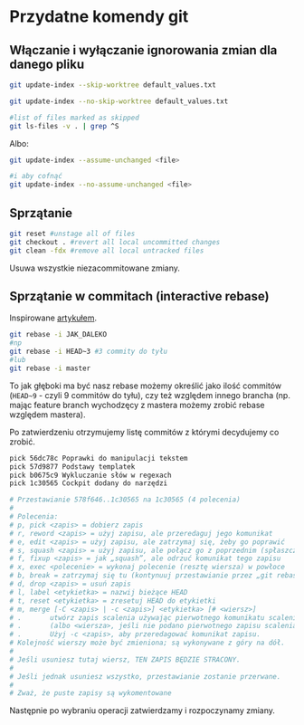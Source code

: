 # Przydatne komendy git

## Włączanie i wyłączanie ignorowania zmian dla danego pliku

```bash
git update-index --skip-worktree default_values.txt

git update-index --no-skip-worktree default_values.txt

#list of files marked as skipped
git ls-files -v . | grep ^S
```

Albo:

```bash
git update-index --assume-unchanged <file>

#i aby cofnąć
git update-index --no-assume-unchanged <file>

```

## Sprzątanie

```bash
git reset #unstage all of files
git checkout . #revert all local uncommitted changes
git clean -fdx #remove all local untracked files
```

Usuwa wszystkie niezacommitowane zmiany.

## Sprzątanie w commitach (interactive rebase)

Inspirowane [artykułem](https://bulldogjob.pl/news/1503-jak-git-rebase-pomoze-ci-posprzatac-w-commitach).

```bash
git rebase -i JAK_DALEKO
#np
git rebase -i HEAD~3 #3 commity do tyłu
#lub
git rebase -i master
```

To jak głęboki ma być nasz rebase możemy określić jako ilość commitów (`HEAD~9` - czyli 9 commitów do tyłu), czy też względem innego brancha (np. mając feature branch wychodzęcy z mastera możemy zrobić rebase względem mastera).

Po zatwierdzeniu otrzymujemy listę commitów z którymi decydujemy co zrobić.

```bash
pick 56dc78c Poprawki do manipulacji tekstem
pick 57d9877 Podstawy templatek
pick b0675c9 Wykluczanie słów w regexach
pick 1c30565 Cockpit dodany do narzędzi

# Przestawianie 578f646..1c30565 na 1c30565 (4 polecenia)
#
# Polecenia:
# p, pick <zapis> = dobierz zapis
# r, reword <zapis> = użyj zapisu, ale przeredaguj jego komunikat
# e, edit <zapis> = użyj zapisu, ale zatrzymaj się, żeby go poprawić
# s, squash <zapis> = użyj zapisu, ale połącz go z poprzednim (spłaszcz)
# f, fixup <zapis> = jak „squash”, ale odrzuć komunikat tego zapisu
# x, exec <polecenie> = wykonaj polecenie (resztę wiersza) w powłoce
# b, break = zatrzymaj się tu (kontynuuj przestawianie przez „git rebase --continue”)
# d, drop <zapis> = usuń zapis
# l, label <etykietka> = nazwij bieżące HEAD
# t, reset <etykietka> = zresetuj HEAD do etykietki
# m, merge [-C <zapis> | -c <zapis>] <etykietka> [# <wiersz>]
# .       utwórz zapis scalenia używając pierwotnego komunikatu scalenia
# .       (albo <wiersza>, jeśli nie podano pierwotnego zapisu scalenia.
# .       Użyj -c <zapis>, aby przeredagować komunikat zapisu.
# Kolejność wierszy może być zmieniona; są wykonywane z góry na dół.
#
# Jeśli usuniesz tutaj wiersz, TEN ZAPIS BĘDZIE STRACONY.
#
# Jeśli jednak usuniesz wszystko, przestawianie zostanie przerwane.
#
# Zważ, że puste zapisy są wykomentowane
```

Następnie po wybraniu operacji zatwierdzamy i rozpoczynamy zmiany.
